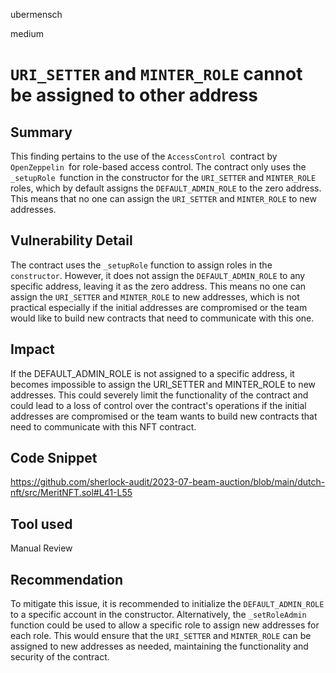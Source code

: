 ubermensch

medium

# `URI_SETTER` and `MINTER_ROLE` cannot be assigned to other address

## Summary
This finding pertains to the use of the `AccessControl `contract by `OpenZeppelin `for role-based access control. The contract only uses the `_setupRole `function in the constructor for the `URI_SETTER` and `MINTER_ROLE` roles, which by default assigns the `DEFAULT_ADMIN_ROLE` to the zero address. This means that no one can assign the `URI_SETTER` and `MINTER_ROLE` to new addresses.

## Vulnerability Detail
The contract uses the `_setupRole` function to assign roles in the `constructor`. However, it does not assign the `DEFAULT_ADMIN_ROLE` to any specific address, leaving it as the zero address. This means no one can assign the `URI_SETTER` and `MINTER_ROLE` to new addresses, which is not practical especially if the initial addresses are compromised or the team would like to build new contracts that need to communicate with this one.

## Impact
If the DEFAULT_ADMIN_ROLE is not assigned to a specific address, it becomes impossible to assign the URI_SETTER and MINTER_ROLE to new addresses. This could severely limit the functionality of the contract and could lead to a loss of control over the contract's operations if the initial addresses are compromised or the team wants to build new contracts that need to communicate with this NFT contract.

## Code Snippet
https://github.com/sherlock-audit/2023-07-beam-auction/blob/main/dutch-nft/src/MeritNFT.sol#L41-L55

## Tool used
Manual Review

## Recommendation
To mitigate this issue, it is recommended to initialize the `DEFAULT_ADMIN_ROLE` to a specific account in the constructor. Alternatively, the `_setRoleAdmin` function could be used to allow a specific role to assign new addresses for each role. This would ensure that the `URI_SETTER` and `MINTER_ROLE` can be assigned to new addresses as needed, maintaining the functionality and security of the contract.